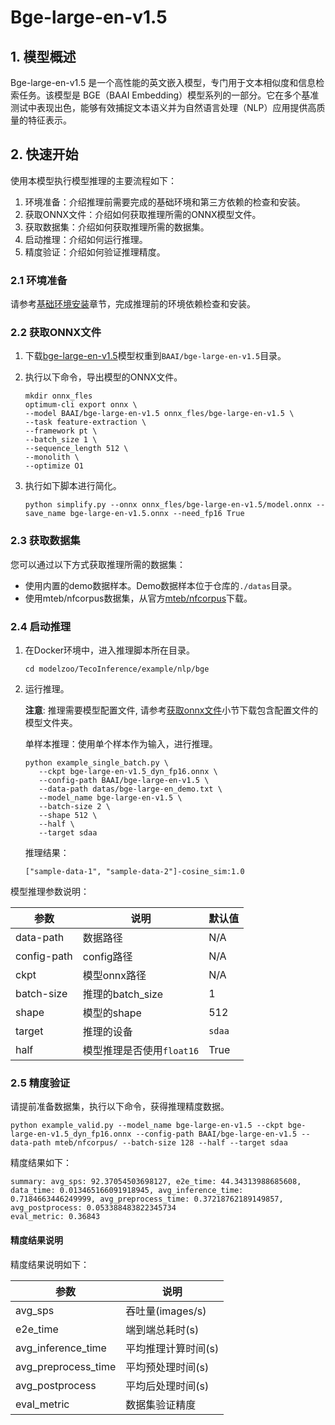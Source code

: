 # Bge-large-en-v1.5

## 1. 模型概述

Bge-large-en-v1.5 是一个高性能的英文嵌入模型，专门用于文本相似度和信息检索任务。该模型是 BGE（BAAI Embedding）模型系列的一部分。它在多个基准测试中表现出色，能够有效捕捉文本语义并为自然语言处理（NLP）应用提供高质量的特征表示。

## 2. 快速开始

使用本模型执行模型推理的主要流程如下：
1. 环境准备：介绍推理前需要完成的基础环境和第三方依赖的检查和安装。
2. 获取ONNX文件：介绍如何获取推理所需的ONNX模型文件。
3. 获取数据集：介绍如何获取推理所需的数据集。
4. 启动推理：介绍如何运行推理。
5. 精度验证：介绍如何验证推理精度。

### 2.1  环境准备

请参考[基础环境安装](../README.md)章节，完成推理前的环境依赖检查和安装。

### 2.2 获取ONNX文件

1. 下载[bge-large-en-v1.5](https://huggingface.co/BAAI/bge-large-en-v1.5)模型权重到`BAAI/bge-large-en-v1.5`目录。

2. 执行以下命令，导出模型的ONNX文件。

    ```
    mkdir onnx_fles
    optimum-cli export onnx \
    --model BAAI/bge-large-en-v1.5 onnx_fles/bge-large-en-v1.5 \
    --task feature-extraction \
    --framework pt \
    --batch_size 1 \
    --sequence_length 512 \
    --monolith \
    --optimize O1  
    ```

3. 执行如下脚本进行简化。

    ```
    python simplify.py --onnx onnx_fles/bge-large-en-v1.5/model.onnx --save_name bge-large-en-v1.5.onnx --need_fp16 True
    ```

### 2.3 获取数据集

您可以通过以下方式获取推理所需的数据集：

- 使用内置的demo数据样本。Demo数据样本位于仓库的`./datas`目录。
- 使用mteb/nfcorpus数据集，从官方[mteb/nfcorpus](https://huggingface.co/datasets/mteb/nfcorpus)下载。

### 2.4 启动推理

1. 在Docker环境中，进入推理脚本所在目录。

    ```
    cd modelzoo/TecoInference/example/nlp/bge
    ```

2. 运行推理。

    **注意**: 推理需要模型配置文件, 请参考[获取onnx文件](#22-获取onnx文件)小节下载包含配置文件的模型文件夹。

    单样本推理：使用单个样本作为输入，进行推理。

     ```
     python example_single_batch.py \
        --ckpt bge-large-en-v1.5_dyn_fp16.onnx \
        --config-path BAAI/bge-large-en-v1.5 \
        --data-path datas/bge-large-en_demo.txt \
        --model_name bge-large-en-v1.5 \
        --batch-size 2 \
        --shape 512 \
        --half \
        --target sdaa
    ```

    推理结果：

    ```
    ["sample-data-1", "sample-data-2"]-cosine_sim:1.0
    ```


模型推理参数说明：

| 参数 | 说明 | 默认值 |
| ------------- | ------------- | ------------- |
| data-path    | 数据路径 |N/A|
| config-path  | config路径 |N/A|
| ckpt         | 模型onnx路径  | N/A |
| batch-size   | 推理的batch_size  | 1 |
| shape        | 模型的shape  | 512 |
| target       | 推理的设备 | `sdaa` |
| half         | 模型推理是否使用`float16`  | True |


### 2.5 精度验证

请提前准备数据集，执行以下命令，获得推理精度数据。
```
python example_valid.py --model_name bge-large-en-v1.5 --ckpt bge-large-en-v1.5_dyn_fp16.onnx --config-path BAAI/bge-large-en-v1.5 --data-path mteb/nfcorpus/ --batch-size 128 --half --target sdaa
```

精度结果如下：

```
summary: avg_sps: 92.37054503698127, e2e_time: 44.34313988685608, data_time: 0.013465166091918945, avg_inference_time: 0.7184663446249999, avg_preprocess_time: 0.37218762189149857, avg_postprocess: 0.053388483822345734
eval_metric: 0.36843
```

#### 精度结果说明

 精度结果说明如下：

| 参数 | 说明 |
| ------------- | ------------- |
| avg_sps | 吞吐量(images/s) |
| e2e_time | 端到端总耗时(s)  |
| avg_inference_time | 平均推理计算时间(s)  |
| avg_preprocess_time     | 平均预处理时间(s)  |
| avg_postprocess |  平均后处理时间(s) |
| eval_metric      | 数据集验证精度  |